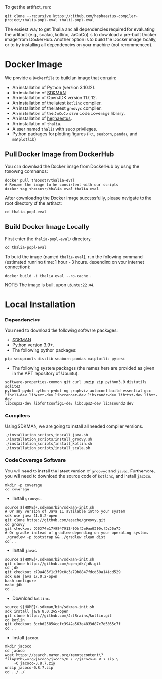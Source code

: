 To get the artifact, run:

```
git clone --recursive https://github.com/hephaestus-compiler-project/thalia-popl-eval thalia-popl-eval
```

The easiest way to get Thalia and all dependencies required for evaluating 
the artifact (e.g., scalac, kotlinc, JaCoCo) is to download a pre-built Docker 
image from DockerHub. Another option is to build the Docker 
image locally, or to try installing all dependencies on your machine 
(not recommended).

Docker Image
============

We provide a `Dockerfile` to build an image that contain:

* An installation of Python (version 3.10.12).
* An installation of [SDKMAN](https://sdkman.io/).
* An installation of OpenJDK version 11.0.12.
* An installation of the latest `kotlinc` compiler.
* An installation of the latest `groovyc` compiler.
* An installation of the `JaCoCo` Java code coverage library.
* An installation of [hephaestus](https://github.com/hephaestus-compiler-project/hephaestus).
* An installation of `thalia`.
* A user named `thalia` with sudo privileges.
* Python packages for plotting figures (i.e., `seaborn`, `pandas`, 
and `matplotlib`)

Pull Docker Image from DockerHub
--------------------------------

You can download the Docker image from DockerHub by using the following 
commands:

```
docker pull theosotr/thalia-eval
# Rename the image to be consistent with our scripts
docker tag theosotr/thalia-eval thalia-eval
```

After downloading the Docker image successfully, 
please navigate to the root directory of the artifact:

```
cd thalia-popl-eval
```

Build Docker Image Locally
--------------------------

First enter the `thalia-popl-eval/` directory:

```
cd thalia-popl-eval
```

To build the image (named `thalia-eval`), run the following command 
(estimated running time: 1 hour - 3 hours, depending on your internet 
connection):

```
docker build -t thalia-eval --no-cache .
```

NOTE: The image is built upon `ubuntu:22.04`.

Local Installation
==================

### Dependencies

You need to download the following software packages:

* [SDKMAN](https://sdkman.io/)
* Python version 3.9+.
* The following python packages:

```
pip setuptools distlib seaborn pandas matplotlib pytest
```

* The following system packages (the names here are provided as given in 
the APT repository of Ubuntu).

```
software-properties-common git curl unzip zip python3.9-distutils sqlite3
python3-pydot python-pydot-ng graphviz autoconf build-essential gcc
libx11-dev libxext-dev libxrender-dev libxrandr-dev libxtst-dev libxt-dev 
libcups2-dev libfontconfig1-dev libcups2-dev libasound2-dev
```

### Compilers

Using SDKMAN, we are going to install all needed compiler versions.

```
./installation_scripts/install_java.sh
./installation_scripts/install_groovy.sh
./installation_scripts/install_kotlin.sh
./installation_scripts/install_scala.sh
```


### Code Coverage Software

You will need to install the latest version of `groovyc` and `javac`.
Furthemore, you will need to download the source code of `kotlinc`,
and install `jacoco`.

```
mkdir -p coverage
cd coverage
```

* Install `groovyc`.

```
source ${HOME}/.sdkman/bin/sdkman-init.sh
# Or any version of Java 11 available intro your system.
sdk use java 11.0.2-open 
git clone https://github.com/apache/groovy.git
cd groovy
git checkout 538374a1799947912496bf3a9aa8590cf5e38a75
# Or gradle instead of gradlew depending on your operating system.
./gradlew -p bootstrap && ./gradlew clean dist
cd ..
```

* Install `javac`.

```
source ${HOME}/.sdkman/bin/sdkman-init.sh
git clone https://github.com/openjdk/jdk.git
cd jdk
git checkout c79a485f1c3f9c0c3a79b8847fdcd50a141cd529
sdk use java 17.0.2-open
bash configure
make jdk
cd ..
```

* Download `kotlinc`.

```
source ${HOME}/.sdkman/bin/sdkman-init.sh
sdk install java 8.0.265-open
git clone https://github.com/JetBrains/kotlin.git
cd kotlin
git checkout 3ccbd25856ccfc3942a563e4833d87c7d5865c7f
cd ..
```

* Install `jacoco`.

```
mkdir jacoco
cd jacoco
wget https://search.maven.org/remotecontent\?filepath\=org/jacoco/jacoco/0.8.7/jacoco-0.8.7.zip \
    -O jacoco-0.8.7.zip
unzip jacoco-0.8.7.zip
cd ../../
```
